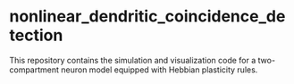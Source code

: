 # nonlinear_dendritic_coincidence_detection

This repository contains the simulation and visualization code for a two-compartment neuron model
equipped with Hebbian plasticity rules.
